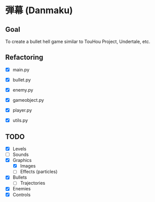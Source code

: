 # 弾幕 (Danmaku)


## Goal
To create a bullet hell game similar to TouHou Project, Undertale, etc.

## Refactoring
- [x] main.py
- [x] bullet.py
- [x] enemy.py
- [x] gameobject.py
- [x] player.py
- [x] utils.py


## TODO
- [x] Levels
- [ ] Sounds
- [x] Graphics
  - [x] Images
  - [ ] Effects (particles)
- [x] Bullets
  - [ ] Trajectories
- [x] Enemies
- [x] Controls
